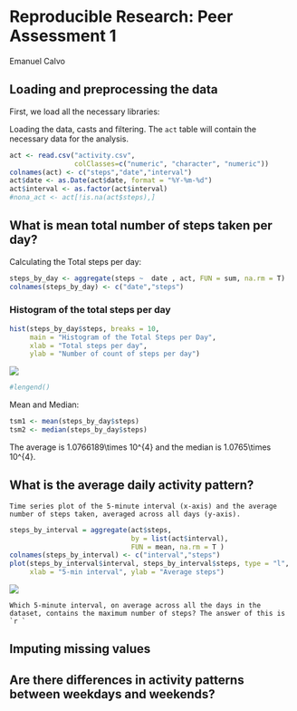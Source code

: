 # Reproducible Research: Peer Assessment 1
Emanuel Calvo  

## Loading and preprocessing the data

First, we load all the necessary libraries:




Loading the data, casts and filtering. The `act` table will contain the necessary data for the analysis.


```r
act <- read.csv("activity.csv",
                colClasses=c("numeric", "character", "numeric"))
colnames(act) <- c("steps","date","interval")
act$date <- as.Date(act$date, format = "%Y-%m-%d")
act$interval <- as.factor(act$interval)
#nona_act <- act[!is.na(act$steps),]
```


## What is mean total number of steps taken per day?

Calculating the Total steps per day:


```r
steps_by_day <- aggregate(steps ~  date , act, FUN = sum, na.rm = T)
colnames(steps_by_day) <- c("date","steps")
```

### Histogram of the total steps per day


```r
hist(steps_by_day$steps, breaks = 10, 
     main = "Histogram of the Total Steps per Day",
     xlab = "Total steps per day",
     ylab = "Number of count of steps per day")
```

![](PA1_template_files/figure-html/hist_steps-1.png) 

```r
#lengend()
```

Mean and Median:


```r
tsm1 <- mean(steps_by_day$steps)
tsm2 <- median(steps_by_day$steps)
```

The average is 1.0766189\times 10^{4} and the median is 1.0765\times 10^{4}.


## What is the average daily activity pattern?

    Time series plot of the 5-minute interval (x-axis) and the average number of steps taken, averaged across all days (y-axis).



```r
steps_by_interval = aggregate(act$steps,
                              by = list(act$interval),
                              FUN = mean, na.rm = T )
colnames(steps_by_interval) <- c("interval","steps")
plot(steps_by_interval$interval, steps_by_interval$steps, type = "l",
     xlab = "5-min interval", ylab = "Average steps")
```

![](PA1_template_files/figure-html/unnamed-chunk-2-1.png) 

    Which 5-minute interval, on average across all the days in the dataset, contains the maximum number of steps? The answer of this is `r `



## Imputing missing values



## Are there differences in activity patterns between weekdays and weekends?
